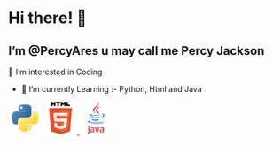 <h1>Hi there! <span class="wave">👋</span></h1>

I’m @PercyAres u may call me Percy Jackson
- 

👀 I’m interested in Coding
- 🌱 I’m currently Learning :- Python, Html and Java 

<img src="https://raw.githubusercontent.com/devicons/devicon/master/icons/python/python-original.svg" alt="python" width="60" height="60"/> </a> <a href="https://redis.io" target="_blank"> <img src="https://raw.githubusercontent.com/devicons/devicon/master/icons/html5/html5-original-wordmark.svg" alt="python" width="60" height="60"/> </a> <a href="https://html.com/" target="_blank">  <img src="https://raw.githubusercontent.com/devicons/devicon/master/icons/java/java-original-wordmark.svg" alt="python" width="60" height="60"/> </a> <a href="https://html.com/" target="_blank">


<!---
PercyAres/PercyAres is a ✨ special ✨ repository because its `README.md` (this file) appears on your GitHub profile.
You can click the Preview link to take a look at your changes.
--->

